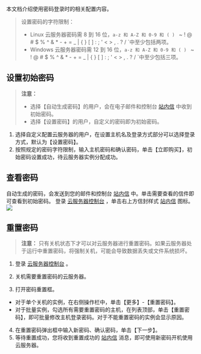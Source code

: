 本文档介绍使用密码登录时的相关配置内容。

> 设置密码的字符限制：
> - Linux 云服务器密码需 8 到 16 位，`a-z 和 A-Z 和 0-9 和 ( ) ` ~ ! @ # $ % ^ & * - + = _ | { } [ ] : ; ' < > , . ? / `中至少包括两项。
> - Windows 云服务器密码需 12 到 16 位，`a-z 和 A-Z 和 0-9 和 ( ) ` ~ ! @ # $ % ^ & * - + = _ | { } [ ] : ; ' < > , . ? / `中至少包括三项。

## 设置初始密码

> **注意：**
> - 选择【自动生成密码】的用户，会在电子邮件和控制台 [站内信](http://console.tcecqpoc.fsphere.cn/message) 中收到初始密码。
> - 选择【设置密码】的用户，自定义的密码即为初始密码。

1. 选择自定义配置云服务器的用户，在设置主机名及登录方式部分可以选择登录方式，默认为【设置密码】。
2. 按照规定的密码字符限制，输入主机密码和确认密码，单击【立即购买】，初始密码设置成功，待云服务器实例分配成功。

## 查看密码

  自动生成的密码，会发送到您的邮件和控制台 [站内信](http://console.tcecqpoc.fsphere.cn/message) 中。单击需要查看的信件即可查看到初始密码。
  登录 [云服务器控制台](http://console.tcecqpoc.fsphere.cn) ，单击右上方信封样式 [站内信](http://console.tcecqpoc.fsphere.cn/message) 图标。  
  ![](https://mc.qcloudimg.com/static/img/9c289677e1d79bafb13bd3692ec4f363/image.png)

## 重置密码

> **注意：**
> 只有关机状态下才可以对云服务器进行重置密码。如果云服务器处于运行中重置密码，将强制关机，可能会导致数据丢失或文件系统损坏。

1. 登录 [云服务器控制台]( http://console.tcecqpoc.fsphere.cn) 。

2. 关机需要重置密码的云服务器。

3. 打开密码重置框。
  - 对于单个关机的实例，在右侧操作栏中，单击【更多】-【重置密码】。
  - 对于批量实例，勾选所有需要重置密码的主机，在列表顶部，单击【重置密码】，即可批量修改主机登录密码。对于不能重置密码的实例会显示原因。

4. 在重置密码弹出框中输入新密码、确认密码，单击【下一步】。
5. 等待重置成功，您将收到重置成功的 [站内信](http://console.tcecqpoc.fsphere.cn/message) 消息，即可使用新密码开机使用云服务器。

